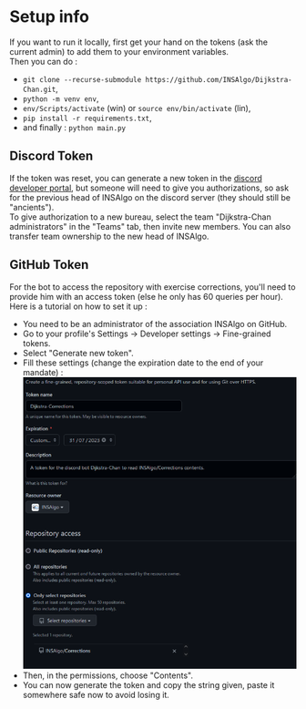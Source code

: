 # Setup info

If you want to run it locally, first get your hand on the tokens (ask the current admin) to add them to your environment variables.</br>
Then you can do :
- `git clone --recurse-submodule https://github.com/INSAlgo/Dijkstra-Chan.git`,
- `python -m venv env`,
- `env/Scripts/activate` (win) or `source env/bin/activate` (lin),
- `pip install -r requirements.txt`,
- and finally : `python main.py`

## Discord Token
If the token was reset, you can generate a new token in the [discord developer portal](https://discord.com/developers), but someone will need to give you authorizations, so ask for the previous head of INSAlgo on the discord server (they should still be "ancients").</br>
To give authorization to a new bureau, select the team "Dijkstra-Chan administrators" in the "Teams" tab, then invite new members. You can also transfer team ownership to the new head of INSAlgo.

## GitHub Token
For the bot to access the repository with exercise corrections, you'll need to provide him with an access token (else he only has 60 queries per hour). Here is a tutorial on how to set it up :
- You need to be an administrator of the association INSAlgo on GitHub.
- Go to your profile's Settings -> Developer settings -> Fine-grained tokens.
- Select "Generate new token".
- Fill these settings (change the expiration date to the end of your mandate) :</br>
![](README_images/github.png)
- Then, in the permissions, choose "Contents".
- You can now generate the token and copy the string given, paste it somewhere safe now to avoid losing it.